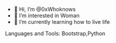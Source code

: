 - 👋 Hi, I’m @0xWhoknows
- 👀 I’m interested in Woman 
- 🌱 I’m currently learning how to live life

Languages and Tools:
Bootstrap,Python

<!---
0xWhoknows/0xWhoknows is a ✨ special ✨ repository because its `README.md` (this file) appears on your GitHub profile.
You can click the Preview link to take a look at your changes.
--->
